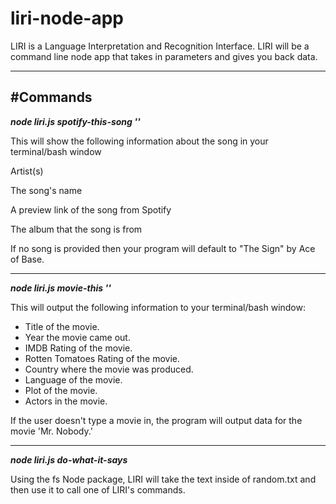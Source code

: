 # liri-node-app
LIRI is a Language Interpretation and Recognition Interface. LIRI will be a command line node app that takes in parameters and gives you back data.

------------------------------------------------------------------------------

#Commands
------------------------------------------------------------------------------

***node liri.js spotify-this-song '<song name here>'***


This will show the following information about the song in your terminal/bash window


Artist(s)


The song's name


A preview link of the song from Spotify


The album that the song is from




If no song is provided then your program will default to "The Sign" by Ace of Base.

------------------------------------------------------------------------------

***node liri.js movie-this '<movie name here>'***


This will output the following information to your terminal/bash window:
  * Title of the movie.
  * Year the movie came out.
  * IMDB Rating of the movie.
  * Rotten Tomatoes Rating of the movie.
  * Country where the movie was produced.
  * Language of the movie.
  * Plot of the movie.
  * Actors in the movie.


If the user doesn't type a movie in, the program will output data for the movie 'Mr. Nobody.'

------------------------------------------------------------------------------
***node liri.js do-what-it-says***


Using the fs Node package, LIRI will take the text inside of random.txt and then use it to call one of LIRI's commands.
